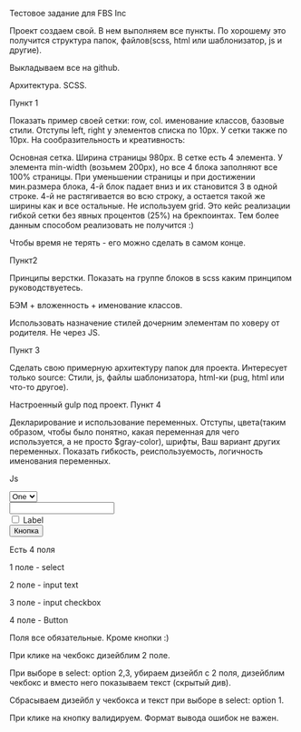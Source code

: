 Тестовое задание для FBS Inc

  Проект создаем свой. В нем выполняем все пункты. По хорошему это получится структура папок, файлов(scss, html или шаблонизатор, js и другие). 

  Выкладываем все на github.

  Архитектура. SCSS.
 
Пункт 1

Показать пример своей сетки: row, col. именование классов, базовые стили. Отступы left, right у элементов списка  по 10px. У сетки также по 10px.
На сообразительность и креативность: 

Основная сетка. Ширина страницы 980px. В сетке есть 4 элемента. У элемента  min-width (возьмем 200px), но все 4 блока заполняют все 100% страницы. 
При уменьшении страницы и при достижении мин.размера блока, 4-й блок падает вниз и их становится 3 в одной строке.
4-й не растягивается во всю строку, а остается такой же ширины как и все остальные.
Не используем grid. Это кейс реализации гибкой сетки без явных процентов (25%) на брекпоинтах. 
Тем более данным способом реализовать не получится :)

Чтобы время не терять - его можно сделать в самом конце.



Пункт2

Принципы верстки. 
Показать на группе блоков в scss каким принципом руководствуетесь.

БЭМ + вложенность + именование классов.

Использовать назначение стилей дочерним элементам по ховеру от родителя. Не через JS.


Пункт 3

Сделать свою примерную архитектуру папок для проекта.
Интересует только source: Стили, js, файлы шаблонизатора, html-ки (pug, html или что-то другое).

Настроенный gulp под проект.
Пункт 4

Декларирование и использование переменных. Отступы, цвета(таким образом, чтобы было понятно, какая переменная для чего используется, а не просто $gray-color), шрифты, Ваш вариант других переменных. Показать гибкость, реиспользуемость, логичность именования переменных.


Js 
<div class="form">
  <div class="form__field form__select">
    <select name="select" id="">
      <option value="value-1">One</option>
      <option value="value-2">Two</option>
      <option value="value-3">Tree</option>
    </select>
  </div>
  <div class="form__field form__input">
    <input type="text"/>
  </div>
  <div class="form__field form__checkbox">
    <input type="checkbox" id="check"/>
    <label for="check">Label</label>
  </div>
  <div class="form__field form__btn">
      <button>Кнопка</button>
  </div>
</div>

Есть 4 поля

1 поле - select

2 поле - input text

3 поле - input checkbox

4 поле - Button

Поля все обязательные. Кроме кнопки :)

При клике на чекбокс дизейблим 2 поле.

При выборе в select: option 2,3, убираем дизейбл с 2 поля, дизейблим чекбокс и вместо него показываем текст (скрытый див). 

Сбрасываем дизейбл у чекбокса и текст при выборе в select: option 1.

При клике на кнопку валидируем. Формат вывода ошибок не важен.
